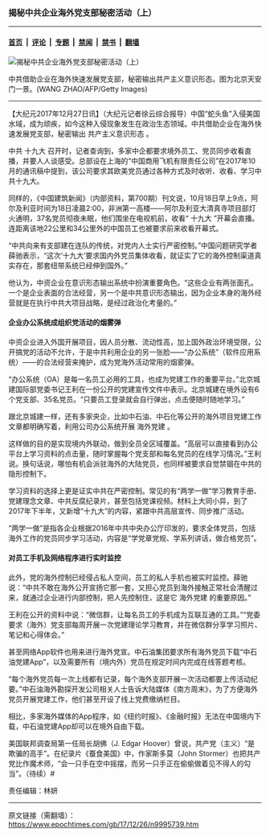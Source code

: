 ### 揭秘中共企业海外党支部秘密活动（上）

---

#### [首页](../../../..?n9995739) &nbsp;|&nbsp; [评论](../../../../../epoch-comment?n9995739) &nbsp;|&nbsp; [专题](../../../../../epoch-special?n9995739) &nbsp;|&nbsp; [禁闻](../../../../../epoch-news?n9995739) &nbsp;|&nbsp; [禁书](../../../../../books?n9995739) &nbsp;|&nbsp; [翻墙](https://github.com/gfw-breaker/nogfw/blob/master/README.md?n9995739)


<div><img alt="揭秘中共企业海外党支部秘密活动（上）" class="attachment-djy_600_400 size-djy_600_400 wp-post-image" src="https://i.epochtimes.com/assets/uploads/2013/01/1301200245582320-600x400.jpg"/>
<div class="caption">
 <p>
  中共借助企业在海外快速发展党支部，秘密输出共产主义意识形态。图为北京天安门一景。(WANG ZHAO/AFP/Getty Images)
 </p>
</div></div><hr/><div class="post_content" id="artbody" itemprop="articleBody">
 <!-- article content begin -->
 <p>
  【大纪元2017年12月27日讯】（大纪元记者徐云综合报导）中国“蛇头鱼”入侵美国水域，成为顽疾，如今这种入侵现象发生在政治生态领域。中共借助企业在海外快速发展党支部，秘密输出
  <ok href="https://www.epochtimes.com/gb/tag/%E5%85%B1%E4%BA%A7%E4%B8%BB%E4%B9%89%E6%84%8F%E8%AF%86%E5%BD%A2%E6%80%81.html">
   共产主义意识形态
  </ok>
  。
 </p>
 <p>
  中共
  <ok href="https://www.epochtimes.com/gb/tag/%E5%8D%81%E4%B9%9D%E5%A4%A7.html">
   十九大
  </ok>
  召开时，记者查询到，多家中企都要求境外员工、党员同步收看直播，并要人人谈感受。总部设在上海的“中国商用飞机有限责任公司”在2017年10月的通讯稿中提到，该公司要求其欧美党员通过各种方式及时收听、收看、学习中共十九大。
 </p>
 <p>
  同样的，《中国建筑新闻》（内部资料，第700期）刊文说，10月18日早上9点，阿尔及利亚时间为18日凌晨2:00，非洲第一高楼——阿尔及利亚大清真寺项目部灯火通明，37名党员彻夜未眠，他们围坐在电视机前，收看“
  <ok href="https://www.epochtimes.com/gb/tag/%E5%8D%81%E4%B9%9D%E5%A4%A7.html">
   十九大
  </ok>
  ”开幕会直播。连距离该地22公里和34公里外的中国员工也被要求前来收看开幕式。
 </p>
 <p>
  “中共向来有支部建在连队的传统，对党内人士实行严密控制。”中国问题研究学者薛驰表示，“这次‘十九大’要求国内外党员集体收看，就证实了它的海外控制渠道真实存在，那套纽带系统已经伸到国外。”
 </p>
 <p>
  他认为，中资企业在意识形态输出系统中扮演重要角色。“这些企业有两张面孔。一个是企业表面的合法经营，另一个是中共意识形态输出，因为企业本身的海外经营就是在执行中共大项目战略，是经过政治化考量的。”
 </p>
 <h4>
  企业办公系统成组织党活动的烟雾弹
 </h4>
 <p>
  中资企业进入外国开展项目，因人员分散、流动性高，加上国外政治环境受限，公开搞党的活动不允许，于是中共利用企业的另一张脸——“办公系统”（软件应用系统）——的合法经营来掩护，成为党海外活动常用的烟雾弹。
 </p>
 <p>
  “办公系统（OA）是每一名员工必用的工具，也成为党建工作的重要平台。”北京城建国际部党委书记王利在一份公开的党建宣传文件中表示。北京城建在境外设有6个党支部、35名党员。“只要员工登录就会自行弹出，点击便随时随地学习。”
 </p>
 <p>
  跟北京城建一样，还有多家央企，比如中石油、中石化等公开的海外项目党建工作文章都明确写着，利用公司办公系统开展
  <ok href="https://www.epochtimes.com/gb/tag/%E6%B5%B7%E5%A4%96%E5%85%9A%E5%BB%BA.html">
   海外党建
  </ok>
  。
 </p>
 <p>
  这样做的目的是实现境内外联动，做到全员全区域覆盖。“高层可以直接看到办公平台上学习资料的点击量，随时掌握每个党支部和每名党员的在线学习情况。”王利说。换句话说，哪怕有机会派驻海外的大陆党员，也同样被要求自觉禁锢在中共的隐形控制下。
 </p>
 <p>
  学习资料的选择上更是证实中共在严密控制。常见的有“两学一做”学习教育手册、党建理念文章、中共反腐纪录片，甚至包括党课视频。材料上大同小异，到了2017年下半年，又新增“十九大”的内容，紧跟中共高层宣传、同步推广活动。
 </p>
 <p>
  “两学一做”是指各企业根据2016年中共中央办公厅印发的，要求全体党员，包括海外工作的党员同步学习活动，内容是“学党章党规、学系列讲话，做合格党员”。
 </p>
 <h4>
  对员工手机及网络程序进行实时监控
 </h4>
 <p>
  此外，党的海外控制已经侵占私人空间，员工的私人手机也被实时监控。薛驰说：“中共不敢在海外公开宣扬它那一套，又担心党员到海外接触正常社会清醒过来，就通过企业进行内部控制，把人先控制住，这是它
  <ok href="https://www.epochtimes.com/gb/tag/%E6%B5%B7%E5%A4%96%E5%85%9A%E5%BB%BA.html">
   海外党建
  </ok>
  的重要原因。”
 </p>
 <p>
  王利在公开的资料中说：“微信群，让每名员工的手机成为互联互通的工具。”“党委要求（海外）党支部每周开展一次党建理论学习教育，并在微信群分享学习照片、笔记和心得体会。”
 </p>
 <p>
  甚至网络App软件也用来进行海外党宣。中石油集团要求所有海外党员下载“中石油党建App”，以及需要所有（境内外）党员在规定时间内完成在线答题考核。
 </p>
 <p>
  “每个海外党员每一次上线都有记录，每个海外支部开展一次活动都要上传活动纪要。”中石油海外勘探开发公司相关人士告诉大陆媒体《南方周末》，为了方便海外党员开展党建工作，他们甚至开设了线上党费缴纳栏目。
 </p>
 <p>
  相比，多家海外媒体的App程序，如《纽约时报》、《金融时报》无法在中国境内下载，中石油党建App却可以在境外自由下载。
 </p>
 <p>
  美国联邦调查局第一任局长胡佛（J. Edgar Hoover）曾说，共产党（主义）“是欺骗的高手”。在纪录片《蚕食美国》中，作家斯多莫（John Stormer）也把共产党比作魔术师，“会一只手在空中摇摆，而另一只手正在偷偷做着见不得人的勾当”。（待续）#
 </p>
 <p>
  责任编辑：林妍
 </p>
 <!-- article content end -->
 <div id="below_article_ad">
 </div>
</div>


---

原文链接（需翻墙）：https://www.epochtimes.com/gb/17/12/26/n9995739.htm